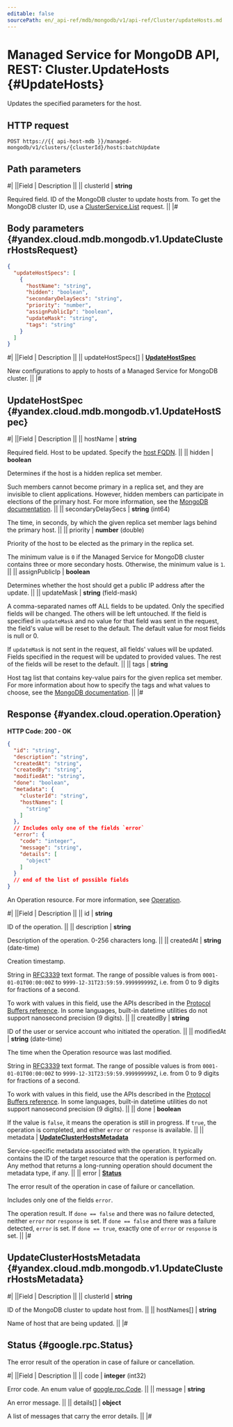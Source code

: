 ```yaml
---
editable: false
sourcePath: en/_api-ref/mdb/mongodb/v1/api-ref/Cluster/updateHosts.md
---
```


# Managed Service for MongoDB API, REST: Cluster.UpdateHosts {#UpdateHosts}

Updates the specified parameters for the host.

## HTTP request

```
POST https://{{ api-host-mdb }}/managed-mongodb/v1/clusters/{clusterId}/hosts:batchUpdate
```

## Path parameters

#|
||Field | Description ||
|| clusterId | **string**

Required field. ID of the MongoDB cluster to update hosts from.
To get the MongoDB cluster ID, use a [ClusterService.List](/docs/managed-mongodb/api-ref/Cluster/list#List) request. ||
|#

## Body parameters {#yandex.cloud.mdb.mongodb.v1.UpdateClusterHostsRequest}

```json
{
  "updateHostSpecs": [
    {
      "hostName": "string",
      "hidden": "boolean",
      "secondaryDelaySecs": "string",
      "priority": "number",
      "assignPublicIp": "boolean",
      "updateMask": "string",
      "tags": "string"
    }
  ]
}
```

#|
||Field | Description ||
|| updateHostSpecs[] | **[UpdateHostSpec](#yandex.cloud.mdb.mongodb.v1.UpdateHostSpec)**

New configurations to apply to hosts of a Managed Service for MongoDB cluster. ||
|#

## UpdateHostSpec {#yandex.cloud.mdb.mongodb.v1.UpdateHostSpec}

#|
||Field | Description ||
|| hostName | **string**

Required field. Host to be updated. Specify the [host FQDN](https://yandex.cloud/en/docs/managed-mongodb/operations/connect/#fqdn). ||
|| hidden | **boolean**

Determines if the host is a hidden replica set member.

Such members cannot become primary in a replica set, and they are invisible to client applications. However, hidden members can participate in elections of the primary host. For more information, see the [MongoDB documentation](https://www.mongodb.com/docs/manual/core/replica-set-hidden-member/). ||
|| secondaryDelaySecs | **string** (int64)

The time, in seconds, by which the given replica set member lags behind the primary host. ||
|| priority | **number** (double)

Priority of the host to be elected as the primary in the replica set.

The minimum value is `0` if the Managed Service for MongoDB cluster contains three or more secondary hosts. Otherwise, the minimum value is `1`. ||
|| assignPublicIp | **boolean**

Determines whether the host should get a public IP address after the update. ||
|| updateMask | **string** (field-mask)

A comma-separated names off ALL fields to be updated.
Only the specified fields will be changed. The others will be left untouched.
If the field is specified in `` updateMask `` and no value for that field was sent in the request,
the field's value will be reset to the default. The default value for most fields is null or 0.

If `` updateMask `` is not sent in the request, all fields' values will be updated.
Fields specified in the request will be updated to provided values.
The rest of the fields will be reset to the default. ||
|| tags | **string**

Host tag list that contains key-value pairs for the given replica set member. For more information about how to specify the tags and what values to choose, see the [MongoDB documentation](https://www.mongodb.com/docs/manual/reference/replica-configuration/#mongodb-rsconf-rsconf.members-n-.tags). ||
|#

## Response {#yandex.cloud.operation.Operation}

**HTTP Code: 200 - OK**

```json
{
  "id": "string",
  "description": "string",
  "createdAt": "string",
  "createdBy": "string",
  "modifiedAt": "string",
  "done": "boolean",
  "metadata": {
    "clusterId": "string",
    "hostNames": [
      "string"
    ]
  },
  // Includes only one of the fields `error`
  "error": {
    "code": "integer",
    "message": "string",
    "details": [
      "object"
    ]
  }
  // end of the list of possible fields
}
```

An Operation resource. For more information, see [Operation](/docs/api-design-guide/concepts/operation).

#|
||Field | Description ||
|| id | **string**

ID of the operation. ||
|| description | **string**

Description of the operation. 0-256 characters long. ||
|| createdAt | **string** (date-time)

Creation timestamp.

String in [RFC3339](https://www.ietf.org/rfc/rfc3339.txt) text format. The range of possible values is from
`0001-01-01T00:00:00Z` to `9999-12-31T23:59:59.999999999Z`, i.e. from 0 to 9 digits for fractions of a second.

To work with values in this field, use the APIs described in the
[Protocol Buffers reference](https://developers.google.com/protocol-buffers/docs/reference/overview).
In some languages, built-in datetime utilities do not support nanosecond precision (9 digits). ||
|| createdBy | **string**

ID of the user or service account who initiated the operation. ||
|| modifiedAt | **string** (date-time)

The time when the Operation resource was last modified.

String in [RFC3339](https://www.ietf.org/rfc/rfc3339.txt) text format. The range of possible values is from
`0001-01-01T00:00:00Z` to `9999-12-31T23:59:59.999999999Z`, i.e. from 0 to 9 digits for fractions of a second.

To work with values in this field, use the APIs described in the
[Protocol Buffers reference](https://developers.google.com/protocol-buffers/docs/reference/overview).
In some languages, built-in datetime utilities do not support nanosecond precision (9 digits). ||
|| done | **boolean**

If the value is `false`, it means the operation is still in progress.
If `true`, the operation is completed, and either `error` or `response` is available. ||
|| metadata | **[UpdateClusterHostsMetadata](#yandex.cloud.mdb.mongodb.v1.UpdateClusterHostsMetadata)**

Service-specific metadata associated with the operation.
It typically contains the ID of the target resource that the operation is performed on.
Any method that returns a long-running operation should document the metadata type, if any. ||
|| error | **[Status](#google.rpc.Status)**

The error result of the operation in case of failure or cancellation.

Includes only one of the fields `error`.

The operation result.
If `done == false` and there was no failure detected, neither `error` nor `response` is set.
If `done == false` and there was a failure detected, `error` is set.
If `done == true`, exactly one of `error` or `response` is set. ||
|#

## UpdateClusterHostsMetadata {#yandex.cloud.mdb.mongodb.v1.UpdateClusterHostsMetadata}

#|
||Field | Description ||
|| clusterId | **string**

ID of the MongoDB cluster to update host from. ||
|| hostNames[] | **string**

Name of host that are being updated. ||
|#

## Status {#google.rpc.Status}

The error result of the operation in case of failure or cancellation.

#|
||Field | Description ||
|| code | **integer** (int32)

Error code. An enum value of [google.rpc.Code](https://github.com/googleapis/googleapis/blob/master/google/rpc/code.proto). ||
|| message | **string**

An error message. ||
|| details[] | **object**

A list of messages that carry the error details. ||
|#